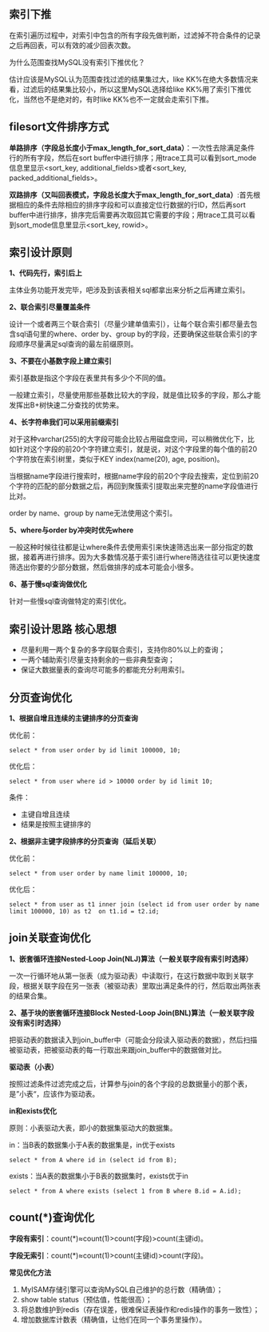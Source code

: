 ## 索引下推

在索引遍历过程中，对索引中包含的所有字段先做判断，过滤掉不符合条件的记录之后再回表，可以有效的减少回表次数。

为什么范围查找MySQL没有索引下推优化？

估计应该是MySQL认为范围查找过滤的结果集过大，like KK%在绝大多数情况来看，过滤后的结果集比较小，所以这里MySQL选择给like KK%用了索引下推优化，当然也不是绝对的，有时like KK%也不一定就会走索引下推。



## filesort文件排序方式

**单路排序（字段总长度小于max_length_for_sort_data）**：一次性去除满足条件行的所有字段，然后在sort buffer中进行排序；用trace工具可以看到sort_mode信息里显示<sort_key, additional_fields>或者<sort_key, packed_additional_fields>。

**双路排序（又叫回表模式，字段总长度大于max_length_for_sort_data）**:首先根据相应的条件去除相应的排序字段和可以直接定位行数据的行ID，然后再sort buffer中进行排序，排序完后需要再次取回其它需要的字段；用trace工具可以看到sort_mode信息里显示<sort_key, rowid>。



## 索引设计原则

**1、代码先行，索引后上**

主体业务功能开发完毕，吧涉及到该表相关sql都拿出来分析之后再建立索引。

**2、联合索引尽量覆盖条件**

设计一个或者两三个联合索引（尽量少建单值索引），让每个联合索引都尽量去包含sql语句里的where、order by、group by的字段，还要确保这些联合索引的字段顺序尽量满足sql查询的最左前缀原则。

**3、不要在小基数字段上建立索引**

索引基数是指这个字段在表里共有多少个不同的值。

一般建立索引，尽量使用那些基数比较大的字段，就是值比较多的字段，那么才能发挥出B+树快速二分查找的优势来。

**4、长字符串我们可以采用前缀索引**

对于这种varchar(255)的大字段可能会比较占用磁盘空间，可以稍微优化下，比如针对这个字段的前20个字符建立索引，就是说，对这个字段里的每个值的前20个字符放在索引树里，类似于KEY index(name(20), age, position)。

当根据name字段进行搜索时，根据name字段的前20个字段去搜索，定位到前20个字符的匹配的部分数据之后，再回到聚簇索引提取出来完整的name字段值进行比对。

order by name、group by name无法使用这个索引。

**5、where与order by冲突时优先where**

一般这种时候往往都是让where条件去使用索引来快速筛选出来一部分指定的数据，接着再进行排序。因为大多数情况基于索引进行where筛选往往可以更快速度筛选出你要的少部分数据，然后做排序的成本可能会小很多。

**6、基于慢sql查询做优化**

针对一些慢sql查询做特定的索引优化。



## 索引设计思路 核心思想

- 尽量利用一两个复杂的多字段联合索引，支持你80%以上的查询；
- 一两个辅助索引尽量支持剩余的一些非典型查询；
- 保证大数据量表的查询尽可能多的都能充分利用索引。



## 分页查询优化

**1、根据自增且连续的主键排序的分页查询**

优化前：

```mysql
select * from user order by id limit 100000, 10;
```

优化后：

```mysql
select * from user where id > 10000 order by id limit 10;
```

条件：

- 主键自增且连续
- 结果是按照主键排序的

**2、根据非主键字段排序的分页查询（延后关联）**

优化前：

```mysql
select * from user order by name limit 100000, 10;
```

优化后：

```mysql
select * from user as t1 inner join (select id from user order by name limit 100000, 10) as t2  on t1.id = t2.id;
```



## join关联查询优化

**1、嵌套循环连接Nested-Loop Join(NLJ)算法（一般关联字段有索引时选择）**

一次一行循环地从第一张表（成为驱动表）中读取行，在这行数据中取到关联字段，根据关联字段在另一张表（被驱动表）里取出满足条件的行，然后取出两张表的结果合集。

**2、基于块的嵌套循环连接Block Nested-Loop Join(BNL)算法（一般关联字段没有索引时选择）**

把驱动表的数据读入到join_buffer中（可能会分段读入驱动表的数据），然后扫描被驱动表，把被驱动表的每一行取出来跟join_buffer中的数据做对比。

**驱动表（小表）**

按照过滤条件过滤完成之后，计算参与join的各个字段的总数据量小的那个表，是”小表“，应该作为驱动表。

**in和exists优化**

原则：小表驱动大表，即小的数据集驱动大的数据集。

in：当B表的数据集小于A表的数据集是，in优于exists

```mysql
select * from A where id in (select id from B);
```

exists：当A表的数据集小于B表的数据集时，exists优于in

```mysql
select * from A where exists (select 1 from B where B.id = A.id);
```



## count(*)查询优化

**字段有索引**：count(*)≈count(1)>count(字段)>count(主键id)。

**字段无索引**：count(*)≈count(1)>count(主键id)>count(字段)。

**常见优化方法**

1. MyISAM存储引擎可以查询MySQL自己维护的总行数（精确值）；
2. show table status（预估值，性能很高）；
3. 将总数维护到redis（存在误差，很难保证表操作和redis操作的事务一致性）；
4. 增加数据库计数表（精确值，让他们在同一个事务里操作）。

